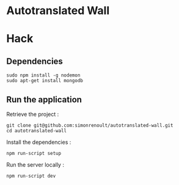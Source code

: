 Autotranslated Wall
===

# Hack

## Dependencies

	sudo npm install -g nodemon
	sudo apt-get install mongodb


## Run the application

Retrieve the project :

```
git clone git@github.com:simonrenoult/autotranslated-wall.git
cd autotranslated-wall
```

Install the dependencies :

```
npm run-script setup
```

Run the server locally :

```
npm run-script dev
```

